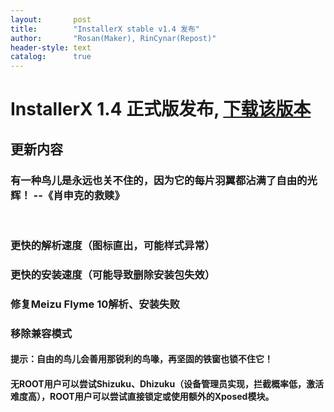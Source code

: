 ```yaml
---
layout:       post
title:        "InstallerX stable v1.4 发布"
author:       "Rosan(Maker), RinCynar(Repost)"
header-style: text
catalog:      true
---
```

# InstallerX 1.4 正式版发布, [下载该版本](/file/InstallerX-stable-v1.4.apk)
## 更新内容
### 有一种鸟儿是永远也关不住的，因为它的每片羽翼都沾满了自由的光辉！ --《肖申克的救赎》
<br>

### 更快的解析速度（图标直出，可能样式异常）
### 更快的安装速度（可能导致删除安装包失效）
### 修复Meizu Flyme 10解析、安装失败
### 移除兼容模式
#### 提示：自由的鸟儿会善用那锐利的鸟喙，再坚固的铁窗也锁不住它！
#### 无ROOT用户可以尝试Shizuku、Dhizuku（设备管理员实现，拦截概率低，激活难度高），ROOT用户可以尝试直接锁定或使用额外的Xposed模块。
